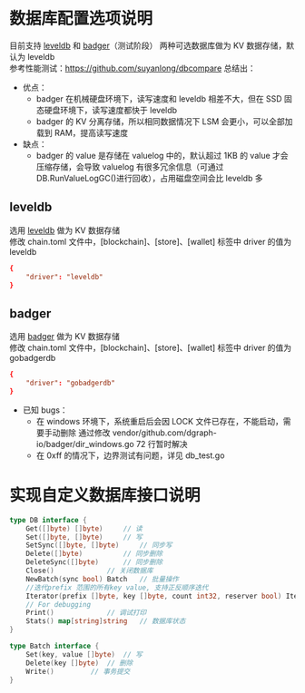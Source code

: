 # 数据库配置选项说明

目前支持 [leveldb](https://github.com/syndtr/goleveldb) 和 [badger](https://github.com/dgraph-io/badger)（测试阶段）
两种可选数据库做为 KV 数据存储，默认为 leveldb  
参考性能测试：https://github.com/suyanlong/dbcompare 总结出：

- 优点：
  - badger 在机械硬盘环境下，读写速度和 leveldb 相差不大，但在 SSD 固态硬盘环境下，读写速度都快于 leveldb
  - badger 的 KV 分离存储，所以相同数据情况下 LSM 会更小，可以全部加载到 RAM，提高读写速度
- 缺点：
  - badger 的 value 是存储在 valuelog 中的，默认超过 1KB 的 value 才会压缩存储，会导致 valuelog 有很多冗余信息（可通过 DB.RunValueLogGC()进行回收），占用磁盘空间会比 leveldb 多

## leveldb

选用 [leveldb](https://github.com/syndtr/goleveldb) 做为 KV 数据存储  
修改 chain.toml 文件中，[blockchain]、[store]、[wallet] 标签中 driver 的值为 leveldb

```toml
{
    "driver": "leveldb"
}
```

## badger

选用 [badger](https://github.com/dgraph-io/badger) 做为 KV 数据存储  
修改 chain.toml 文件中，[blockchain]、[store]、[wallet] 标签中 driver 的值为 gobadgerdb

```toml
{
    "driver": "gobadgerdb"
}
```

- 已知 bugs：
  - 在 windows 环境下，系统重启后会因 LOCK 文件已存在，不能启动，需要手动删除
    通过修改 vendor/github.com/dgraph-io/badger/dir_windows.go 72 行暂时解决
  - 在 0xff 的情况下，边界测试有问题，详见 db_test.go

# 实现自定义数据库接口说明

```go
type DB interface {
	Get([]byte) []byte)		// 读
	Set([]byte, []byte)		// 写
	SetSync([]byte, []byte)		// 同步写
	Delete([]byte)			// 同步删除
	DeleteSync([]byte)		// 同步删除
	Close()				// 关闭数据库
	NewBatch(sync bool) Batch 	// 批量操作
	//迭代prefix 范围的所有key value, 支持正反顺序迭代
	Iterator(prefix []byte, key []byte, count int32, reserver bool) Iterator
	// For debugging
	Print()				// 调试打印
	Stats() map[string]string	// 数据库状态
}

type Batch interface {
	Set(key, value []byte)	// 写
	Delete(key []byte)	// 删除
	Write()			// 事务提交
}
```
